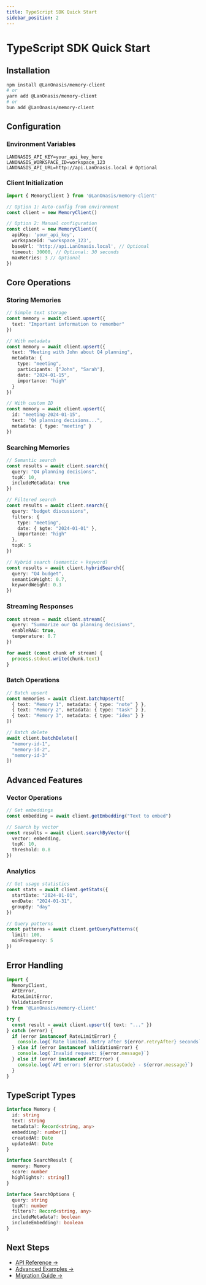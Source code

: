 ```yaml
---
title: TypeScript SDK Quick Start
sidebar_position: 2
---
```


# TypeScript SDK Quick Start

## Installation

```bash
npm install @LanOnasis/memory-client
# or
yarn add @LanOnasis/memory-client
# or
bun add @LanOnasis/memory-client
```

## Configuration

### Environment Variables

```env
LANONASIS_API_KEY=your_api_key_here
LANONASIS_WORKSPACE_ID=workspace_123
LANONASIS_API_URL=http://api.LanOnasis.local # Optional
```

### Client Initialization

```typescript
import { MemoryClient } from '@LanOnasis/memory-client'

// Option 1: Auto-config from environment
const client = new MemoryClient()

// Option 2: Manual configuration
const client = new MemoryClient({
  apiKey: 'your_api_key',
  workspaceId: 'workspace_123',
  baseUrl: 'http://api.LanOnasis.local', // Optional
  timeout: 30000, // Optional: 30 seconds
  maxRetries: 3 // Optional
})
```

## Core Operations

### Storing Memories

```typescript
// Simple text storage
const memory = await client.upsert({
  text: "Important information to remember"
})

// With metadata
const memory = await client.upsert({
  text: "Meeting with John about Q4 planning",
  metadata: {
    type: "meeting",
    participants: ["John", "Sarah"],
    date: "2024-01-15",
    importance: "high"
  }
})

// With custom ID
const memory = await client.upsert({
  id: "meeting-2024-01-15",
  text: "Q4 planning decisions...",
  metadata: { type: "meeting" }
})
```

### Searching Memories

```typescript
// Semantic search
const results = await client.search({
  query: "Q4 planning decisions",
  topK: 10,
  includeMetadata: true
})

// Filtered search
const results = await client.search({
  query: "budget discussions",
  filters: {
    type: "meeting",
    date: { $gte: "2024-01-01" },
    importance: "high"
  },
  topK: 5
})

// Hybrid search (semantic + keyword)
const results = await client.hybridSearch({
  query: "Q4 budget",
  semanticWeight: 0.7,
  keywordWeight: 0.3
})
```

### Streaming Responses

```typescript
const stream = await client.stream({
  query: "Summarize our Q4 planning decisions",
  enableRAG: true,
  temperature: 0.7
})

for await (const chunk of stream) {
  process.stdout.write(chunk.text)
}
```

### Batch Operations

```typescript
// Batch upsert
const memories = await client.batchUpsert([
  { text: "Memory 1", metadata: { type: "note" } },
  { text: "Memory 2", metadata: { type: "task" } },
  { text: "Memory 3", metadata: { type: "idea" } }
])

// Batch delete
await client.batchDelete([
  "memory-id-1",
  "memory-id-2",
  "memory-id-3"
])
```

## Advanced Features

### Vector Operations

```typescript
// Get embeddings
const embedding = await client.getEmbedding("Text to embed")

// Search by vector
const results = await client.searchByVector({
  vector: embedding,
  topK: 10,
  threshold: 0.8
})
```

### Analytics

```typescript
// Get usage statistics
const stats = await client.getStats({
  startDate: "2024-01-01",
  endDate: "2024-01-31",
  groupBy: "day"
})

// Query patterns
const patterns = await client.getQueryPatterns({
  limit: 100,
  minFrequency: 5
})
```

## Error Handling

```typescript
import { 
  MemoryClient, 
  APIError, 
  RateLimitError, 
  ValidationError 
} from '@LanOnasis/memory-client'

try {
  const result = await client.upsert({ text: "..." })
} catch (error) {
  if (error instanceof RateLimitError) {
    console.log(`Rate limited. Retry after ${error.retryAfter} seconds`)
  } else if (error instanceof ValidationError) {
    console.log(`Invalid request: ${error.message}`)
  } else if (error instanceof APIError) {
    console.log(`API error: ${error.statusCode} - ${error.message}`)
  }
}
```

## TypeScript Types

```typescript
interface Memory {
  id: string
  text: string
  metadata?: Record<string, any>
  embedding?: number[]
  createdAt: Date
  updatedAt: Date
}

interface SearchResult {
  memory: Memory
  score: number
  highlights?: string[]
}

interface SearchOptions {
  query: string
  topK?: number
  filters?: Record<string, any>
  includeMetadata?: boolean
  includeEmbedding?: boolean
}
```

## Next Steps

- [API Reference →](/sdks/typescript/api-reference)
- [Advanced Examples →](/sdks/typescript/examples)
- [Migration Guide →](/guides/migration)
